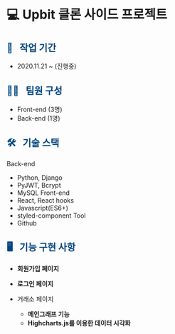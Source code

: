 
# 💻  Upbit 클론 사이드 프로젝트




## <span style="color:#004680"> 📆 &nbsp; 작업 기간 </span>

- 2020.11.21 ~  (진행중)

## <span style="color:#004680"> 👩‍💻 &nbsp; 팀원 구성 </span>

- Front-end (3명) 
- Back-end (1명)  


## <span style="color:#004680"> 🛠 &nbsp; 기술 스택 </span>

Back-end
- Python, Django
- PyJWT, Bcrypt
- MySQL
Front-end
- React, React hooks
- Javascript(ES6+)
- styled-component
Tool
- Github

## <span style="color:#004680"> 🖥 &nbsp; 기능 구현 사항 </span>

- **회원가입 페이지**

- **로그인 페이지**

- 거래소 페이지
  - **메인그래프 기능**
  - **Highcharts.js를 이용한 데이터 시각화**


  
